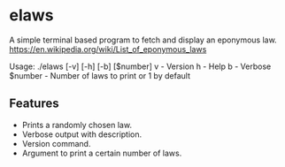 # elaws

A simple terminal based program to fetch and display an eponymous law.
https://en.wikipedia.org/wiki/List_of_eponymous_laws

Usage: ./elaws [-v] [-h] [-b] [$number]
v - Version
h - Help
b - Verbose
$number - Number of laws to print or 1 by default

## Features
- Prints a randomly chosen law.
- Verbose output with description.
- Version command.
- Argument to print a certain number of laws.

